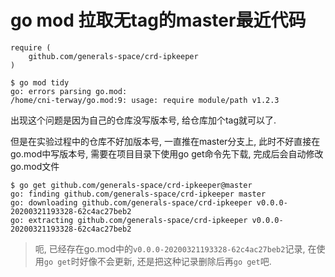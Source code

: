 # go mod 拉取无tag的master最近代码

```
require (
    github.com/generals-space/crd-ipkeeper
)
```

```
$ go mod tidy
go: errors parsing go.mod:
/home/cni-terway/go.mod:9: usage: require module/path v1.2.3
```

出现这个问题是因为自己的仓库没写版本号, 给仓库加个tag就可以了.

但是在实验过程中的仓库不好加版本号, 一直推在master分支上, 此时不好直接在go.mod中写版本号, 需要在项目目录下使用go get命令先下载, 完成后会自动修改go.mod文件

```
$ go get github.com/generals-space/crd-ipkeeper@master
go: finding github.com/generals-space/crd-ipkeeper master
go: downloading github.com/generals-space/crd-ipkeeper v0.0.0-20200321193328-62c4ac27beb2
go: extracting github.com/generals-space/crd-ipkeeper v0.0.0-20200321193328-62c4ac27beb2
```

> 呃, 已经存在go.mod中的`v0.0.0-20200321193328-62c4ac27beb2`记录, 在使用`go get`时好像不会更新, 还是把这种记录删除后再`go get`吧.

